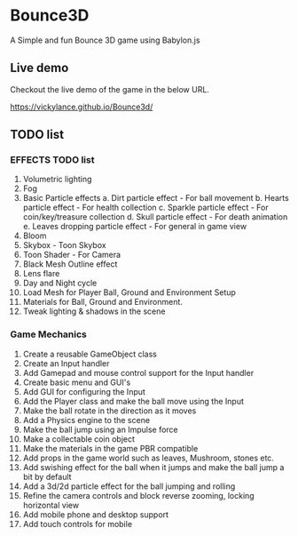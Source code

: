 # Bounce3D

A Simple and fun Bounce 3D game using Babylon.js

## Live demo

Checkout the live demo of the game in the below URL.

<https://vickylance.github.io/Bounce3d/>

## TODO list

### EFFECTS TODO list

1. Volumetric lighting
2. Fog
3. Basic Particle effects
  a. Dirt particle effect - For ball movement
  b. Hearts particle effect - For health collection
  c. Sparkle particle effect - For coin/key/treasure collection
  d. Skull particle effect - For death animation
  e. Leaves dropping particle effect - For general in game view
4. Bloom
5. Skybox - Toon Skybox
6. Toon Shader - For Camera
7. Black Mesh Outline effect
8. Lens flare
9. Day and Night cycle
10. Load Mesh for Player Ball, Ground and Environment Setup
11. Materials for Ball, Ground and Environment.
12. Tweak lighting & shadows in the scene

### Game Mechanics

1. Create a reusable GameObject class
2. Create an Input handler
3. Add Gamepad and mouse control support for the Input handler
4. Create basic menu and GUI's
5. Add GUI for configuring the Input
6. Add the Player class and make the ball move using the Input
7. Make the ball rotate in the direction as it moves
8. Add a Physics engine to the scene
9. Make the ball jump using an Impulse force
10. Make a collectable coin object
11. Make the materials in the game PBR compatible
12. Add props in the game world such as leaves, Mushroom, stones etc.
13. Add swishing effect for the ball when it jumps and make the ball jump a bit by default
14. Add a 3d/2d particle effect for the ball jumping and rolling
15. Refine the camera controls and block reverse zooming, locking horizontal view
16. Add mobile phone and desktop support
17. Add touch controls for mobile
